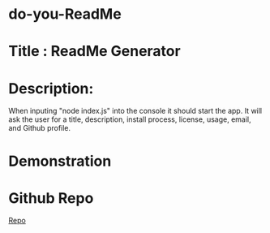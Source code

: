 # do-you-ReadMe

# Title : ReadMe Generator

# Description:

When inputing "node index.js" into the console it should start the app. It will ask the user for a title, description, install process, license, usage, email, and Github profile.

# Demonstration

# Github Repo

[Repo](https://github.com/IanFerguson-36/do-you-ReadMe)
